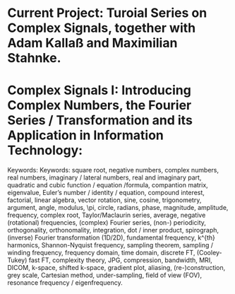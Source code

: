 # Current Project: Turoial Series on Complex Signals, together with Adam Kallaß and Maximilian Stahnke.

# Complex Signals I: Introducing Complex Numbers, the Fourier Series / Transformation and its Application in Information Technology:
Keywords: Keywords: square root, negative numbers, complex numbers, real numbers, imaginary / lateral numbers, real and imaginary part, quadratic and cubic function / equation /formula, compantion matrix, eigenvalue, Euler’s number / identity / equation, compound interest, factorial, linear algebra, vector rotation, sine, cosine, trigonometry, argument, angle, modulus, \pi, circle, radians, phase, magnitude, amplitude, frequency, complex root, Taylor/Maclaurin series, average, negative (rotational) frequencies, (complex) Fourier series, (non-) periodicity, orthogonality, orthonomality, integration, dot / inner product, spirograph, (inverse) Fourier transformation (1D/2D), fundamental frequency, k^{th} harmonics, Shannon-Nyquist frequency, sampling theorem, sampling / winding frequency, frequency domain, time domain, discrete FT, (Cooley-Tukey) fast FT, complexity theory, JPG, compression, bandwidth, MRI, DICOM, k-space, shifted k-space, gradient plot, aliasing, (re-)construction, grey scale, Cartesian method, under-sampling, field of view (FOV), resonance frequency / eigenfrequency.
